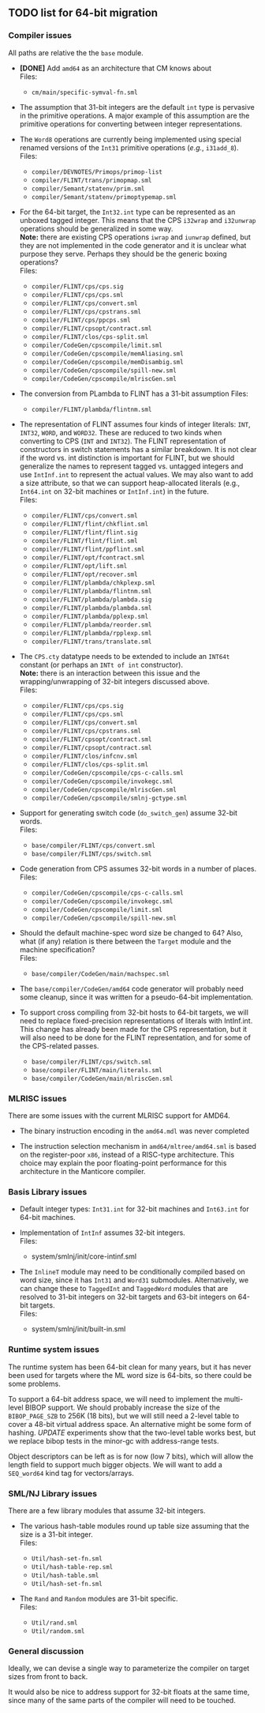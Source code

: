 ## TODO list for 64-bit migration

### Compiler issues

All paths are relative the the `base` module.

* **[DONE]**
  Add `amd64` as an architecture that CM knows about<br/>
  Files:
    - `cm/main/specific-symval-fn.sml`

* The assumption that 31-bit integers are the default `int` type is
  pervasive in the primitive operations.  A major example of this
  assumption are the primitive operations for converting between integer
  representations.

* The `Word8` operations are currently being implemented using special
  renamed versions of the `Int31` primitive operations (*e.g.*, `i31add_8`).<br/>
  Files:
    - `compiler/DEVNOTES/Primops/primop-list`
    - `compiler/FLINT/trans/primopmap.sml`
    - `compiler/Semant/statenv/prim.sml`
    - `compiler/Semant/statenv/primoptypemap.sml`

* For the 64-bit target, the `Int32.int` type can be represented as an unboxed
  tagged integer.  This means that the CPS `i32wrap` and `i32unwrap` operations
  should be generalized in some way.<br/>
  **Note:** there are existing CPS operations `iwrap` and `iunwrap` defined, but
  they are not implemented in the code generator and it is unclear what purpose
  they serve.  Perhaps they should be the generic boxing operations?</br>
  Files:
    - `compiler/FLINT/cps/cps.sig`
    - `compiler/FLINT/cps/cps.sml`
    - `compiler/FLINT/cps/convert.sml`
    - `compiler/FLINT/cps/cpstrans.sml`
    - `compiler/FLINT/cps/ppcps.sml`
    - `compiler/FLINT/cpsopt/contract.sml`
    - `compiler/FLINT/clos/cps-split.sml`
    - `compiler/CodeGen/cpscompile/limit.sml`
    - `compiler/CodeGen/cpscompile/memAliasing.sml`
    - `compiler/CodeGen/cpscompile/memDisambig.sml`
    - `compiler/CodeGen/cpscompile/spill-new.sml`
    - `compiler/CodeGen/cpscompile/mlriscGen.sml`

* The conversion from PLambda to FLINT has a 31-bit assumption
  Files:
    - `compiler/FLINT/plambda/flintnm.sml`

* The representation of FLINT assumes four kinds of integer literals: `INT`, `INT32`,
  `WORD`, and `WORD32`.  These are reduced to two kinds when converting to CPS (`INT`
  and `INT32`).  The FLINT representation of constructors in switch statements has
  a similar breakdown.  It is not clear if the word vs. int distinction is important
  for FLINT, but we should generalize the names to represent tagged vs. untagged integers
  and use `IntInf.int` to represent the actual values.  We may also want to add a
  size attribute, so that we can support heap-allocated literals (e.g., `Int64.int` on
  32-bit machines or `IntInf.int`) in the future.</br>
  Files:
    - `compiler/FLINT/cps/convert.sml`
    - `compiler/FLINT/flint/chkflint.sml`
    - `compiler/FLINT/flint/flint.sig`
    - `compiler/FLINT/flint/flint.sml`
    - `compiler/FLINT/flint/ppflint.sml`
    - `compiler/FLINT/opt/fcontract.sml`
    - `compiler/FLINT/opt/lift.sml`
    - `compiler/FLINT/opt/recover.sml`
    - `compiler/FLINT/plambda/chkplexp.sml`
    - `compiler/FLINT/plambda/flintnm.sml`
    - `compiler/FLINT/plambda/plambda.sig`
    - `compiler/FLINT/plambda/plambda.sml`
    - `compiler/FLINT/plambda/pplexp.sml`
    - `compiler/FLINT/plambda/reorder.sml`
    - `compiler/FLINT/plambda/rpplexp.sml`
    - `compiler/FLINT/trans/translate.sml`

* The `CPS.cty` datatype needs to be extended to include an `INT64t` constant
  (or perhaps an `INTt of int` constructor).<br/>
  **Note:** there is an interaction between this issue and the wrapping/unwrapping
  of 32-bit integers discussed above.<br/>
  Files:
    - `compiler/FLINT/cps/cps.sig`
    - `compiler/FLINT/cps/cps.sml`
    - `compiler/FLINT/cps/convert.sml`
    - `compiler/FLINT/cps/cpstrans.sml`
    - `compiler/FLINT/cpsopt/contract.sml`
    - `compiler/FLINT/cpsopt/contract.sml`
    - `compiler/FLINT/clos/infcnv.sml`
    - `compiler/FLINT/clos/cps-split.sml`
    - `compiler/CodeGen/cpscompile/cps-c-calls.sml`
    - `compiler/CodeGen/cpscompile/invokegc.sml`
    - `compiler/CodeGen/cpscompile/mlriscGen.sml`
    - `compiler/CodeGen/cpscompile/smlnj-gctype.sml`

* Support for generating switch code (`do_switch_gen`) assume 32-bit words.<br/>
  Files:
    - `base/compiler/FLINT/cps/convert.sml`
    - `base/compiler/FLINT/cps/switch.sml`

* Code generation from CPS assumes 32-bit words in a number of places.<br/>
  Files:
    - `compiler/CodeGen/cpscompile/cps-c-calls.sml`
    - `compiler/CodeGen/cpscompile/invokegc.sml`
    - `compiler/CodeGen/cpscompile/limit.sml`
    - `compiler/CodeGen/cpscompile/spill-new.sml`

* Should the default machine-spec word size be changed to 64?  Also, what (if any)
  relation is there between the `Target` module and the machine specification?<br/>
  Files:
    - `base/compiler/CodeGen/main/machspec.sml`

* The `base/compiler/CodeGen/amd64` code generator will probably need some cleanup,
  since it was written for a pseudo-64-bit implementation.

* To support cross compiling from 32-bit hosts to 64-bit targets, we will need to
  replace fixed-precision representations of literals with IntInf.int.  This change
  has already been made for the CPS representation, but it will also need to be
  done for the FLINT representation, and for some of the CPS-related passes.</br>
    - `base/compiler/FLINT/cps/switch.sml`
    - `base/compiler/FLINT/main/literals.sml`
    - `base/compiler/CodeGen/main/mlriscGen.sml`

### MLRISC issues

There are some issues with the current MLRISC support for AMD64.

* The binary instruction encoding in the `amd64.mdl` was never completed

* The instruction selection mechanism in `amd64/mltree/amd64.sml` is based on
  the register-poor `x86`, instead of a RISC-type architecture.  This choice
  may explain the poor floating-point performance for this architecture in
  the Manticore compiler.

### Basis Library issues

* Default integer types: `Int31.int` for 32-bit machines and `Int63.int` for 64-bit
  machines.

* Implementation of `IntInf` assumes 32-bit integers.<br/>
  Files:
    - system/smlnj/init/core-intinf.sml

* The `InlineT` module may need to be conditionally compiled based on word size,
  since it has `Int31` and `Word31` submodules.  Alternatively, we can change
  these to `TaggedInt` and `TaggedWord` modules that are resolved to 31-bit
  integers on 32-bit targets and 63-bit integers on 64-bit targets.<br/>
  Files:
    - system/smlnj/init/built-in.sml

### Runtime system issues

The runtime system has been 64-bit clean for many years, but it has never been
used for targets where the ML word size is 64-bits, so there could be some
problems.

To support a 64-bit address space, we will need to implement the multi-level
BIBOP support.  We should probably increase the size of the `BIBOP_PAGE_SZB`
to 256K (18 bits), but we will still need a 2-level table to cover a 48-bit
virtual address space.  An alternative might be some form of hashing.
*UPDATE* experiments show that the two-level table works best, but we
replace bibop tests in the minor-gc with address-range tests.

Object descriptors can be left as is for now (low 7 bits), which will allow
the length field to support much bigger objects.  We will want to add a
`SEQ_word64` kind tag for vectors/arrays.

### SML/NJ Library issues

There are a few library modules that assume 32-bit integers.

  * The various hash-table modules round up table size assuming that the
    size is a 31-bit integer.<br/>
    Files:
      - `Util/hash-set-fn.sml`
      - `Util/hash-table-rep.sml`
      - `Util/hash-table.sml`
      - `Util/hash-set-fn.sml`

  * The `Rand` and `Random` modules are 31-bit specific.<br/>
    Files:
      - `Util/rand.sml`
      - `Util/random.sml`

### General discussion

Ideally, we can devise a single way to parameterize the compiler on target sizes
from front to back.

It would also be nice to address support for 32-bit floats at the same time, since
many of the same parts of the compiler will need to be touched.
